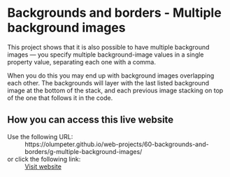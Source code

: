 # Backgrounds and borders - Multiple background images

This project shows that it is also possible to have multiple background images — you specify multiple background-image values in a single property value, separating each one with a comma.
    
When you do this you may end up with background images overlapping each other. The backgrounds will layer with the last listed background image at the bottom of the stack, and each previous image stacking on top of the one that follows it in the code.

## How you can access this live website

<dl>
  Use the following URL:
  <dd>
    https://olumpeter.github.io/web-projects/60-backgrounds-and-borders/g-multiple-background-images/
  </dd>
  or click the following link:
  <dd>
    <a href="https://olumpeter.github.io/web-projects/60-backgrounds-and-borders/g-multiple-background-images/">Visit website</a>
  </dd>
</dl>



